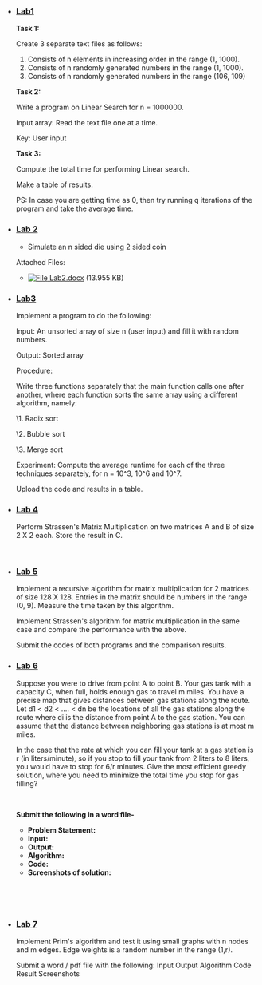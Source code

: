 - ### [Lab1](https://blackboard.snu.edu.in/webapps/assignment/uploadAssignment?content_id=_22463_1&course_id=_3833_1&assign_group_id=&mode=view)

  **Task 1:**

  Create 3 separate text files as follows:

  1. Consists of n elements in increasing order in the range (1, 1000).
  2. Consists of n randomly generated numbers in the range (1, 1000).
  3. Consists of n randomly generated numbers in the range (106, 109)

  **Task 2:**

  Write a program on Linear Search for n = 1000000.

  Input array: Read the text file one at a time.

  Key: User input

  **Task 3:**

  Compute the total time for performing Linear search.

  Make a table of results.

  PS: In case you are getting time as 0, then try running q iterations of the program and take the average time.

- ### [Lab 2](https://blackboard.snu.edu.in/webapps/assignment/uploadAssignment?content_id=_22767_1&course_id=_3833_1&assign_group_id=&mode=view)

  - Simulate an n sided die using 2 sided coin

  Attached Files:

  - [![File](https://blackboard.snu.edu.in/images/ci/ng/cal_year_event.gif) Lab2.docx](https://blackboard.snu.edu.in/bbcswebdav/pid-22767-dt-content-rid-168566_1/xid-168566_1) (13.955 KB)

- ### [Lab3](https://blackboard.snu.edu.in/webapps/assignment/uploadAssignment?content_id=_23038_1&course_id=_3833_1&assign_group_id=&mode=view)

  Implement a program to do the following:

  Input: An unsorted array of size n (user input) and fill it with random numbers.

  Output: Sorted array 

  Procedure:

  Write three functions separately that the main function calls one after another, where each function sorts the same array using a different algorithm, namely:

  \1. Radix sort

  \2. Bubble sort

  \3. Merge sort

  Experiment: Compute the average runtime for each of the three techniques separately, for n = 10^3, 10^6 and 10^7.

  Upload the code and results in a table.

- ### [Lab 4](https://blackboard.snu.edu.in/webapps/assignment/uploadAssignment?content_id=_23288_1&course_id=_3833_1&assign_group_id=&mode=view)

  Perform Strassen's Matrix Multiplication on two matrices A and B of size 2 X 2 each. Store the result in C.  

  ​

- ### [Lab 5](https://blackboard.snu.edu.in/webapps/assignment/uploadAssignment?content_id=_23293_1&course_id=_3833_1&assign_group_id=&mode=view)

  Implement a recursive algorithm for matrix multiplication for 2 matrices of size 128 X 128. Entries in the matrix should be numbers in the range (0, 9). Measure the time taken by this algorithm. 

  Implement Strassen's algorithm for matrix multiplication in the same case and compare the performance with the above.

  Submit the codes of both programs and the comparison results. 

- ### [Lab 6](https://blackboard.snu.edu.in/webapps/assignment/uploadAssignment?content_id=_23581_1&course_id=_3833_1&assign_group_id=&mode=view)

  Suppose you were to drive from point A to point B. Your gas tank with a capacity C, when full, holds enough gas to travel m miles. You have a precise map that gives distances between gas stations along the route. Let d1 < d2 < …. < dn be the locations of all the gas stations along the route where di is the distance from point A to the gas station. You can assume that the distance between neighboring gas stations is at most m miles.

  In the case that the rate at which you can fill your tank at a gas station is r (in liters/minute), so if you stop to fill your tank from 2 liters to 8 liters, you would have to stop for 6/r minutes. Give the most efficient greedy solution, where you need to minimize the total time you stop for gas filling?

   

  **Submit the following in a word file-**

  - **Problem Statement:**
  - **Input:**
  - **Output:**
  - **Algorithm:**
  - **Code:**
  - **Screenshots of solution:**

   

  ​

- ### [Lab 7](https://blackboard.snu.edu.in/webapps/assignment/uploadAssignment?content_id=_23852_1&course_id=_3833_1&assign_group_id=&mode=view)

  Implement Prim's algorithm and test it using small graphs with n nodes and m edges. Edge weights is a random number in the range (1,r). 

  Submit a word / pdf file with the following:
  Input
  Output
  Algorithm
  Code
  Result Screenshots